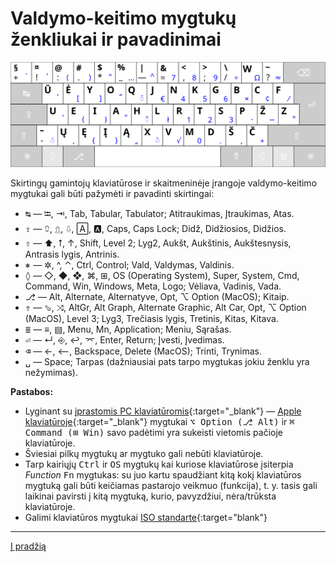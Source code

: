 
# Valdymo-keitimo mygtukų ženkliukai ir pavadinimai

![Ratisės klaviatūros išdėstymas](images/kb-lt-ratise-iso.svg)

Skirtingų gamintojų klaviatūrose ir skaitmeninėje įrangoje valdymo-keitimo mygtukai gali būti pažymėti ir pavadinti skirtingai:

- <kbd>↹</kbd> — ⭾, ⇥, Tab, Tabular, Tabulator; Atitraukimas, Įtraukimas, Atas.
- <kbd>⇪</kbd> — ⮸, ⇬, ⇩, 🄰, 🅰, Caps, Caps Lock; Didž, Didžiosios, Didžios.
- <kbd>⇧</kbd> — ⬆, ⭡, ↑, Shift, Level 2; Lyg2, Aukšt, Aukštinis, Aukštesnysis, Antrasis lygis, Antrinis.
- <kbd>⎈</kbd> — ✲, ^, ⌃, Ctrl, Control; Vald, Valdymas, Valdinis.
- <kbd>◊</kbd> — ◇, ◆, ❖, ⌘, ⊞, OS (Operating System), Super, System, Cmd, Command, Win,  Windows, Meta, Logo; Vėliava, Vadinis, Vada.
- <kbd>⎇</kbd> — Alt, Alternate, Alternatyve, Opt, ⌥ Option (MacOS); Kitaip.
- <kbd>⇮</kbd> — ⬂, ⤨, AltGr, Alt Graph, Alternate Graphic, Alt Car, Opt, ⌥ Option (MacOS), Level 3; Lyg3, Trečiasis lygis, Tretinis, Kitas, Kitava.
- <kbd>≣</kbd> — ≡, ▤, Menu, Mn, Application; Meniu, Sąrašas.
- <kbd>⏎</kbd> — ↵, ⎆, ↩, ⌤, Enter, Return; Įvesti, Įvedimas.
- <kbd>⌫</kbd> — ←, ⟵, Backspace, Delete (MacOS); Trinti, Trynimas.
- <kbd>␣</kbd> — Space; Tarpas (dažniausiai pats tarpo mygtukas jokiu ženklu yra nežymimas).


__Pastabos:__ 
+ Lyginant su [įprastomis PC klaviatūromis](https://upload.wikimedia.org/wikipedia/commons/a/a2/LenovoKeyboard.jpg){:target="_blank"} — [Apple klaviatūroje](https://upload.wikimedia.org/wikipedia/commons/6/6c/Apple_Keyboard_%28A1048%29.jpg){:target="_blank"} mygtukai <kbd>⌥ Option (⎇ Alt)</kbd> ir <kbd>⌘ Command (⊞ Win)</kbd> savo padėtimi yra sukeisti vietomis pačioje klaviatūroje.
+ Šviesiai pilkų mygtukų ar mygtuko gali nebūti klaviatūroje.
+ Tarp kairiųjų <kbd>Ctrl</kbd> ir <kbd>OS</kbd> mygtukų kai kuriose klaviatūrose įsiterpia _Function_ <kbd>Fn</kbd> mygtukas: su juo kartu spaudžiant kitą kokį klaviatūros mygtuką gali būti keičiamas pastarojo veikmuo (funkcija), t. y. tasis gali laikinai pavirsti į kitą mygtuką, kurio, pavyzdžiui, nėra/trūksta klaviatūroje.
+ Galimi klaviatūros mygtukai [ISO standarte](https://upload.wikimedia.org/wikipedia/commons/b/bb/Keyboard-alphanumeric-section-ISOIEC-9995-2-2009-with-amd1-2012.png){:target="blank"}
 
-----------------------------------------

[Į pradžią](../README.md)
